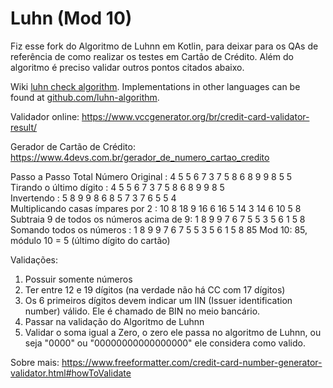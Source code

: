 # Luhn (Mod 10)

Fiz esse fork do Algoritmo de Luhnn em Kotlin, para deixar para os QAs de referência de como realizar os testes em Cartão de Crédito. Além do algoritmo é preciso validar outros pontos citados abaixo.

Wiki [luhn check algorithm](https://en.wikipedia.org/wiki/Luhn_algorithm). 
Implementations in other languages can be found at [github.com/luhn-algorithm](https://github.com/luhnmod10).

Validador online:
https://www.vccgenerator.org/br/credit-card-validator-result/

Gerador de Cartão de Crédito:
https://www.4devs.com.br/gerador_de_numero_cartao_credito

Passo a Passo                                                                                             Total
Número Original                          :  4   5   5   6   7   3   7   5   8   6   8   9   9   8   5   5   
Tirando o último dígito                  :  4   5   5   6   7   3   7   5   8   6   8   9   9   8   5       
Invertendo                               :  5   8   9   9   8   6   8   5   7   3   7   6   5   5   4       
Multiplicando casas ímpares por 2        :  10  8   18  9   16  6   16  5   14  3   14  6   10  5   8       
Subtraia 9 de todos os números acima de 9:  1   8   9   9   7   6   7   5   5   3   5   6   1   5   8       
Somando todos os números                 :  1   8   9   9   7   6   7   5   5   3   5   6   1   5   8       85
Mod 10: 85, módulo 10 = 5 (último dígito do cartão)


Validações:
1. Possuir somente números
2. Ter entre 12 e 19 dígitos (na verdade não há CC com 17 dígitos)
3. Os 6 primeiros dígitos devem indicar um IIN (Issuer identification number) válido. Ele é chamado de BIN no meio bancário.
4. Passar na validação do Algoritmo de Luhnn
5. Validar o soma igual a Zero, o zero ele passa no algoritmo de Luhnn, ou seja "0000" ou "00000000000000000" ele considera como valido.

Sobre mais:
https://www.freeformatter.com/credit-card-number-generator-validator.html#howToValidate
